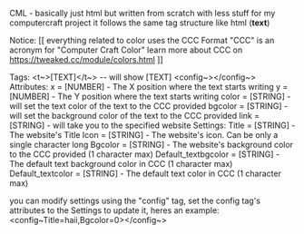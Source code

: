 CML - basically just html but written from scratch with less stuff for my computercraft project
it follows the same tag structure like html (<b>text</b>)

Notice: [[
everything related to color uses the CCC Format
"CCC" is an acronym for "Computer Craft Color"
learn more about CCC on https://tweaked.cc/module/colors.html
]]

Tags:
<t~>[TEXT]</t~> -- will show [TEXT]
<config~></config~>
Attributes:
x = [NUMBER] - The X position where the text starts writing
y = [NUMBER] - The Y position where the text starts writing
color = [STRING] - will set the text color of the text to the CCC provided
bgcolor = [STRING] - will set the background color of the text to the CCC provided
link = [STRING] - will take you to the specified website
Settings:
Title = [STRING] - The website's Title
Icon = [STRING] - The website's icon. Can be only a single character long
Bgcolor = [STRING] - The website's background color to the CCC provided (1 character max)
Default_textbgcolor = [STRING] - The default text background color in CCC (1 character max)
Default_textcolor = [STRING] - The default text color in CCC (1 character max)

you can modify settings using the "config" tag, set the config tag's attributes to the Settings to update it, heres an example:
<config~Title=haii,Bgcolor=0></config~>
